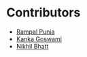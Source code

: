 # Contributors

- [Rampal Punia](https://github.com/rampal-punia)
- [Kanka Goswami](https://github.com/Kanka-goswami)
- [Nikhil Bhatt](https://github.com/nikhilvbhatt)